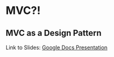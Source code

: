 # MVC?!
## MVC as a Design Pattern

Link to Slides: [Google Docs Presentation](https://docs.google.com/presentation/d/1n9WryzlqhPwgWatlYhhbpM6RZxlM9YArXEN4vkJevas/edit?usp=sharing)
